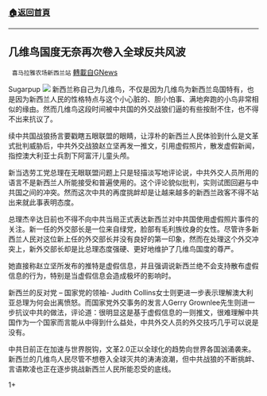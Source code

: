 ###  [:house:返回首頁](https://github.com/ourhimalayas/txt)
---

## 几维鸟国度无奈再次卷入全球反共风波
` 喜马拉雅农场新西兰站` [轉載自GNews](https://gnews.org/zh-hans/606672/)

Sugarpup
![]()![](https://gnews-media-offload.s3.amazonaws.com/wp-content/uploads/2020/12/01034800/Capture-2.png)
新西兰称自己为几维鸟，不仅是因为几维鸟为新西兰岛国特有，也是因为新西兰人民的性格特点与这个小心脏的、胆小怕事、满地奔跑的小鸟非常相似的缘由。然而几维鸟这段时间被中共国的外交战狼们逼的有些按耐不住，也不得不出来抗议了。

续中共国战狼扬言要戳瞎五眼联盟的眼睛，让淳朴的新西兰人民体验到什么是文革式批判威胁后，中共外交战狼赵立坚再发一推文，引用虚假照片，散发虚假新闻，指控澳大利亚士兵割下阿富汗儿童头颅。

新当选劳工党总理在无眼联盟问题上只是轻描淡写地评论说，中共外交人员所用的语言不是新西兰人所能接受和普遍使用的。这个评论貌似批判，实则试图回避与中共国之间的冲突。然而这次中共的再度挑衅却是让越来越多的新西兰政客不得不站出来就此事表明态度。

总理杰辛达日前也不得不向中共当局正式表达新西兰对中共国使用虚假照片事件的关注。新一任的外交部长是一位来自绿党，脸部有毛利族纹身的女性。尽管许多新西兰人民对这位新上任的外交部长并没有良好的第一印象，然而在处理这个外交冲突上，新外交部长却是比总理态度强硬、更好地维护了几维鸟国度的尊严。

她直接称赵立坚所发布的推特是虚假信息，并且强调说新西兰绝不会支持散布虚假信息的行为，特别是当虚假信息会造成极坏的影响时。

新西兰的反对党 – 国家党的领袖- Judith Collins女士则更进一步表示理解澳大利亚总理为何会出离愤怒。而国家党外交事务的发言人Gerry Grownlee先生则进一步抗议中共的做法，评论道：很明显这是基于虚假信息的一则推文，很难理解中共国作为一个国家而言能从中得到什么益处，中共外交人员的外交技巧几乎可以说是没有。

中共日前正在加速与世界脱钩，文革2.0正以全球化的趋势向世界各国汹涌袭来。新西兰的几维鸟人民尽管不想卷入全球灭共的涛涛浪潮，但中共战狼的不断挑衅、言语欺凌也正在逐步挑战新西兰人民所能忍受的底线。

1+
